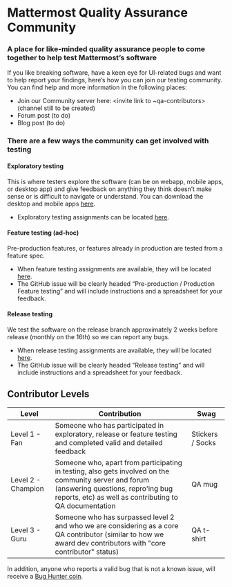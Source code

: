 # Mattermost Quality Assurance Community

### A place for like-minded quality assurance people to come together to help test Mattermost’s software

If you like breaking software, have a keen eye for UI-related bugs and want to help report your findings, here’s how you can join our testing community. You can find help and more information in the following places:

* Join our Community server here: <invite link to ~qa-contributors> (channel still to be created)
* Forum post <link> (to do)
* Blog post <link> (to do)

### There are a few ways the community can get involved with testing

#### Exploratory testing

This is where testers explore the software (can be on webapp, mobile apps, or desktop app) and give feedback on anything they think doesn’t make sense or is difficult to navigate or understand. You can download the desktop and mobile apps [here](https://mattermost.com/download/#mattermostApps).  

* Exploratory testing assignments can be located [here](https://github.com/mattermost/quality-assurance/issues/2).

#### Feature testing (ad-hoc)

Pre-production features, or features already in production are tested from a feature spec. 

* When feature testing assignments are available, they will be located [here](https://github.com/mattermost/quality-assurance/issues). 
* The GitHub issue will be clearly headed “Pre-production / Production Feature testing” and will include instructions and a spreadsheet for your feedback.

#### Release testing

We test the software on the release branch approximately 2 weeks before release (monthly on the 16th) so we can report any bugs. 

* When release testing assignments are available, they will be located [here](https://github.com/mattermost/quality-assurance/issues). 
* The GitHub issue will be clearly headed “Release testing” and will include instructions and a spreadsheet for your feedback.

## Contributor Levels

| Level  | Contribution   |  Swag |  
|--------|----------------|-------|
| Level 1 - Fan | Someone who has participated in exploratory, release or feature testing and completed valid and detailed feedback | Stickers / Socks |
| Level 2 - Champion | Someone who, apart from participating in testing, also gets involved on the community server and forum (answering questions, repro'ing bug reports, etc) as well as contributing to QA documentation | QA mug |
| Level 3 - Guru | Someone who has surpassed level 2 and who we are considering as a core QA contributor (similar to how we award dev contributors with "core contributor" status) | QA t-shirt |

In addition, anyone who reports a valid bug that is not a known issue, will receive a [Bug Hunter coin](https://www.youtube.com/watch?v=7D6FJsdE_aY).
